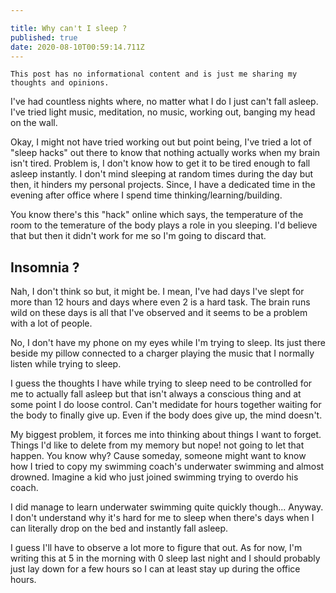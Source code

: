 ```yaml
---

title: Why can't I sleep ?
published: true
date: 2020-08-10T00:59:14.711Z
---
```


`This post has no informational content and is just me sharing my thoughts and opinions.`

I've had countless nights where, no matter what I do I just can't fall asleep. I've tried light music, meditation, no music, working out, banging my head on the wall.

Okay, I might not have tried working out but point being, I've tried a lot of "sleep hacks" out there to know that nothing actually works when my brain isn't tired. Problem is, I don't know how to get it to be tired enough to fall asleep instantly. I don't mind sleeping at random times during the day but then, it hinders my personal projects. Since, I have a dedicated time in the evening after office where I spend time thinking/learning/building.

You know there's this "hack" online which says, the temperature of the room to the temerature of the body plays a role in you sleeping. I'd believe that but then it didn't work for me so I'm going to discard that.

## Insomnia ?

Nah, I don't think so but, it might be.
I mean, I've had days I've slept for more than 12 hours and days where even 2 is a hard task. The brain runs wild on these days is all that I've observed and it seems to be a problem with a lot of people.

No, I don't have my phone on my eyes while I'm trying to sleep. Its just there beside my pillow connected to a charger playing the music that I normally listen while trying to sleep.

I guess the thoughts I have while trying to sleep need to be controlled for me to actually fall asleep but that isn't always a conscious thing and at some point I do loose control. Can't medidate for hours together waiting for the body to finally give up. Even if the body does give up, the mind doesn't.

My biggest problem, it forces me into thinking about things I want to forget. Things I'd like to delete from my memory but nope! not going to let that happen. You know why? Cause someday, someone might want to know how I tried to copy my swimming coach's underwater swimming and almost drowned. Imagine a kid who just joined swimming trying to overdo his coach.

I did manage to learn underwater swimming quite quickly though...
Anyway. I don't understand why it's hard for me to sleep when there's days when I can literally drop on the bed and instantly fall asleep.

I guess I'll have to observe a lot more to figure that out. As for now, I'm writing this at 5 in the morning with 0 sleep last night and I should probably just lay down for a few hours so I can at least stay up during the office hours.
